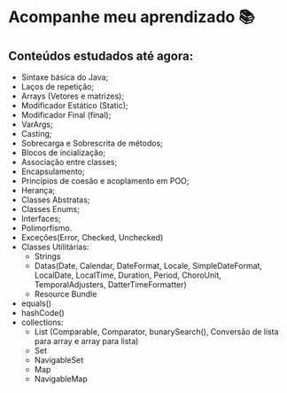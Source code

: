 # Acompanhe meu aprendizado 📚

## Conteúdos estudados até agora:
- Sintaxe básica do Java;
- Laços de repetição;
- Arrays (Vetores e matrizes);
- Modificador Estático (Static);
- Modificador Final (final);
- VarArgs;
- Casting;
- Sobrecarga e Sobrescrita de métodos;
- Blocos de incialização;
- Associação entre classes;
- Encapsulamento;
- Princípios de coesão e acoplamento em POO;
- Herança;
- Classes Abstratas;
- Classes Enums;
- Interfaces;
- Polimorfismo.
- Exceções(Error, Checked, Unchecked)
- Classes Utilitárias:
  * Strings
  * Datas(Date, Calendar, DateFormat, Locale, SimpleDateFormat, LocalDate, LocalTime, Duration, Period, ChoroUnit, TemporalAdjusters, DatterTimeFormatter)
  * Resource Bundle
- equals()
- hashCode() 
- collections:
  * List (Comparable, Comparator, bunarySearch(), Conversão de lista para array e array para lista)
  * Set
  * NavigableSet
  * Map
  * NavigableMap
  
